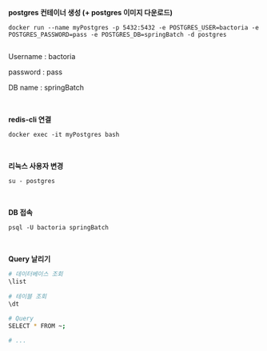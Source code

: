 
**postgres 컨테이너 생성 (+ postgres 이미지 다운로드)**

```
docker run --name myPostgres -p 5432:5432 -e POSTGRES_USER=bactoria -e POSTGRES_PASSWORD=pass -e POSTGRES_DB=springBatch -d postgres
 
```

Username : bactoria

password : pass

DB name : springBatch

&nbsp;

**redis-cli 연결**

```
docker exec -it myPostgres bash
```

&nbsp;

**리눅스 사용자 변경**

```
su - postgres
```

&nbsp;

**DB 접속**

```
psql -U bactoria springBatch
```

&nbsp;

**Query 날리기**

```bash
# 데이터베이스 조회 
\list 
 
# 테이블 조회 
\dt 
 
# Query
SELECT * FROM ~; 

# ...
```
